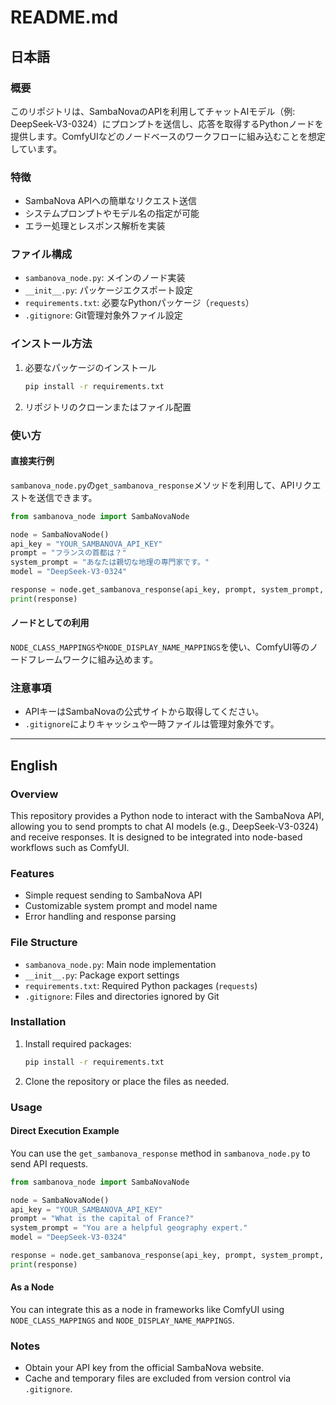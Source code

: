 # README.md

## 日本語

### 概要
このリポジトリは、SambaNovaのAPIを利用してチャットAIモデル（例: DeepSeek-V3-0324）にプロンプトを送信し、応答を取得するPythonノードを提供します。ComfyUIなどのノードベースのワークフローに組み込むことを想定しています。

### 特徴
- SambaNova APIへの簡単なリクエスト送信
- システムプロンプトやモデル名の指定が可能
- エラー処理とレスポンス解析を実装

### ファイル構成
- `sambanova_node.py`: メインのノード実装
- `__init__.py`: パッケージエクスポート設定
- `requirements.txt`: 必要なPythonパッケージ（`requests`）
- `.gitignore`: Git管理対象外ファイル設定

### インストール方法

1. 必要なパッケージのインストール
    ```bash
    pip install -r requirements.txt
    ```

2. リポジトリのクローンまたはファイル配置

### 使い方

#### 直接実行例
`sambanova_node.py`の`get_sambanova_response`メソッドを利用して、APIリクエストを送信できます。

```python
from sambanova_node import SambaNovaNode

node = SambaNovaNode()
api_key = "YOUR_SAMBANOVA_API_KEY"
prompt = "フランスの首都は？"
system_prompt = "あなたは親切な地理の専門家です。"
model = "DeepSeek-V3-0324"

response = node.get_sambanova_response(api_key, prompt, system_prompt, model)
print(response)
```

#### ノードとしての利用
`NODE_CLASS_MAPPINGS`や`NODE_DISPLAY_NAME_MAPPINGS`を使い、ComfyUI等のノードフレームワークに組み込めます。

### 注意事項
- APIキーはSambaNovaの公式サイトから取得してください。
- `.gitignore`によりキャッシュや一時ファイルは管理対象外です。

---

## English

### Overview
This repository provides a Python node to interact with the SambaNova API, allowing you to send prompts to chat AI models (e.g., DeepSeek-V3-0324) and receive responses. It is designed to be integrated into node-based workflows such as ComfyUI.

### Features
- Simple request sending to SambaNova API
- Customizable system prompt and model name
- Error handling and response parsing

### File Structure
- `sambanova_node.py`: Main node implementation
- `__init__.py`: Package export settings
- `requirements.txt`: Required Python packages (`requests`)
- `.gitignore`: Files and directories ignored by Git

### Installation

1. Install required packages:
    ```bash
    pip install -r requirements.txt
    ```

2. Clone the repository or place the files as needed.

### Usage

#### Direct Execution Example
You can use the `get_sambanova_response` method in `sambanova_node.py` to send API requests.

```python
from sambanova_node import SambaNovaNode

node = SambaNovaNode()
api_key = "YOUR_SAMBANOVA_API_KEY"
prompt = "What is the capital of France?"
system_prompt = "You are a helpful geography expert."
model = "DeepSeek-V3-0324"

response = node.get_sambanova_response(api_key, prompt, system_prompt, model)
print(response)
```

#### As a Node
You can integrate this as a node in frameworks like ComfyUI using `NODE_CLASS_MAPPINGS` and `NODE_DISPLAY_NAME_MAPPINGS`.

### Notes
- Obtain your API key from the official SambaNova website.
- Cache and temporary files are excluded from version control via `.gitignore`. 